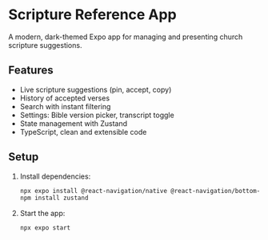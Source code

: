 # Scripture Reference App

A modern, dark-themed Expo app for managing and presenting church scripture suggestions.

## Features

- Live scripture suggestions (pin, accept, copy)
- History of accepted verses
- Search with instant filtering
- Settings: Bible version picker, transcript toggle
- State management with Zustand
- TypeScript, clean and extensible code


## Setup

1. Install dependencies:
   ```bash
   npx expo install @react-navigation/native @react-navigation/bottom-tabs @react-native-picker/picker @expo/vector-icons expo-status-bar
   npm install zustand
   ```
2. Start the app:
   ```bash
   npx expo start
   ```